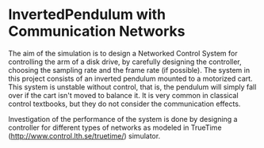 # InvertedPendulum with Communication Networks


The aim of the simulation is to design a Networked Control System for controlling the arm of a
disk drive, by carefully designing the controller, choosing the sampling rate and the frame rate (if
possible). The system in this project consists of an inverted pendulum mounted to a motorized
cart. This system is unstable without control, that is, the pendulum will simply fall over if the
cart isn't moved to balance it. It is very common in classical control textbooks, but they do not
consider the communication effects.

Investigation of the performance of the system is done by designing a controller for different types of networks as modeled in TrueTime
(http://www.control.lth.se/truetime/) simulator.
